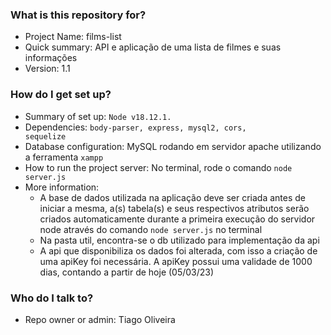 ### What is this repository for? ###

* Project Name: films-list
* Quick summary: API e aplicação de uma lista de filmes e suas informações
* Version: 1.1

### How do I get set up? ###

* Summary of set up: <code>Node v18.12.1.</code>
* Dependencies: <code>body-parser, express, mysql2, cors, sequelize</code>
* Database configuration: MySQL rodando em servidor apache utilizando a ferramenta <code>xampp</code>
* How to run the project server: No terminal, rode o comando <code>node server.js</code>
* More information:
    * A base de dados utilizada na aplicação deve ser criada antes de iniciar a mesma, a(s) tabela(s) e seus respectivos atributos serão criados automaticamente durante
      a primeira execução do servidor node através do comando <code>node server.js</code> no terminal
    * Na pasta util, encontra-se o db utilizado para implementação da api
    * A api que disponibiliza os dados foi alterada, com isso a criação de uma apiKey foi necessária. A apiKey possui uma validade de 1000 dias, contando a partir de hoje (05/03/23)

### Who do I talk to? ###

* Repo owner or admin: Tiago Oliveira
